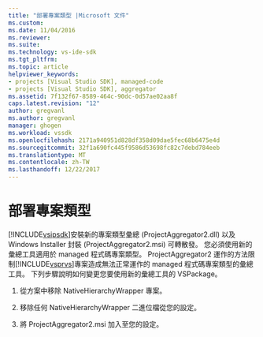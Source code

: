 ```yaml
---
title: "部署專案類型 |Microsoft 文件"
ms.custom: 
ms.date: 11/04/2016
ms.reviewer: 
ms.suite: 
ms.technology: vs-ide-sdk
ms.tgt_pltfrm: 
ms.topic: article
helpviewer_keywords:
- projects [Visual Studio SDK], managed-code
- projects [Visual Studio SDK], aggregator
ms.assetid: 7f132f67-8589-464c-90dc-0d57ae02aa8f
caps.latest.revision: "12"
author: gregvanl
ms.author: gregvanl
manager: ghogen
ms.workload: vssdk
ms.openlocfilehash: 2171a940951d828df358d09dae5fec68b6475e4d
ms.sourcegitcommit: 32f1a690fc445f9586d53698fc82c7debd784eeb
ms.translationtype: MT
ms.contentlocale: zh-TW
ms.lasthandoff: 12/22/2017
---
```

# <a name="deploying-project-types"></a>部署專案類型
[!INCLUDE[vsipsdk](../../extensibility/includes/vsipsdk_md.md)]安裝新的專案類型彙總 (ProjectAggregator2.dll) 以及 Windows Installer 封裝 (ProjectAggregator2.msi) 可轉散發。 您必須使用新的彙總工具適用於 managed 程式碼專案類型。 ProjectAggregator2 運作的方法限制[!INCLUDE[vsprvs](../../code-quality/includes/vsprvs_md.md)]專案造成無法正常運作的 managed 程式碼專案類型的彙總工具。 下列步驟說明如何變更您要使用新的彙總工具的 VSPackage。  
  
1.  從方案中移除 NativeHierarchyWrapper 專案。  
  
2.  移除任何 NativeHierarchyWrapper 二進位檔從您的設定。  
  
3.  將 ProjectAggregator2.msi 加入至您的設定。